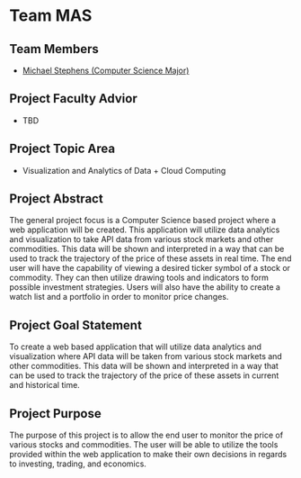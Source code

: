 # Team MAS

## Team Members
- [Michael Stephens (Computer Science Major)](./MichaelStephensBio.md)

## Project Faculty Advior
- TBD

## Project Topic Area
- Visualization and Analytics of Data + Cloud Computing

## Project Abstract
The general project focus is a Computer Science based project where a web application will be created. This application will utilize data analytics and visualization to take API data from various stock markets and other commodities. This data will be shown and interpreted in a way that can be used to track the trajectory of the price of these assets in real time. The end user will have the capability of viewing a desired ticker symbol of a stock or commodity. They can then utilize drawing tools and indicators to form possible investment strategies. Users will also have the ability to create a watch list and a portfolio in order to monitor price changes.

## Project Goal Statement
To create a web based application that will utilize data analytics and visualization where API data will be taken from various stock markets and other commodities. This data will be shown and interpreted in a way that can be used to track the trajectory of the price of these assets in current and historical time. 

## Project Purpose
The purpose of this project is to allow the end user to monitor the price of various stocks and commodities. The user will be able to utilize the tools provided within the web application to make their own decisions in regards to investing, trading, and economics.
